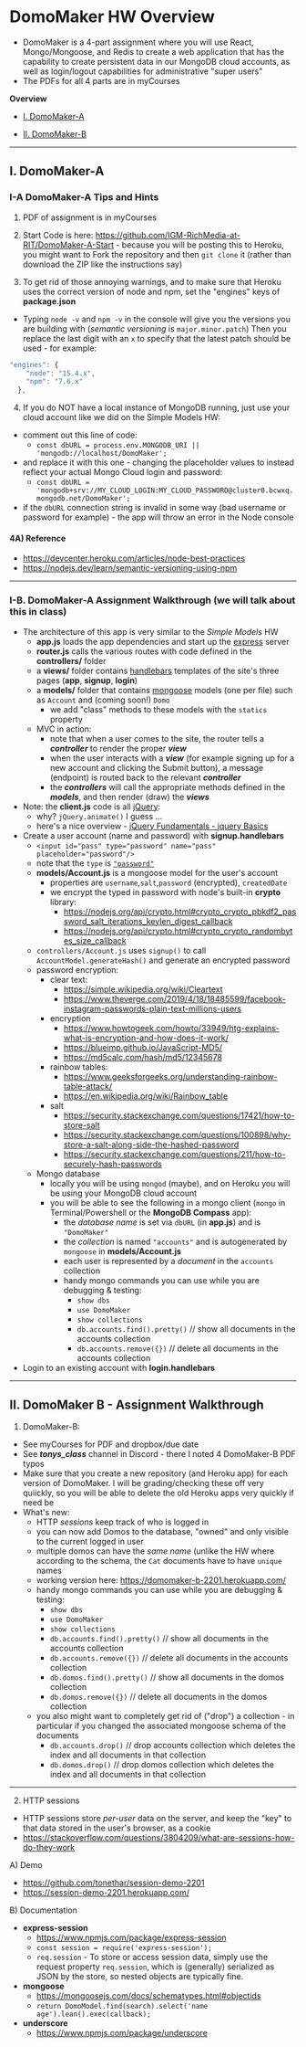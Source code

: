 # DomoMaker HW Overview

- DomoMaker is a 4-part assignment where you will use React, Mongo/Mongoose, and Redis to create a web application that has the capability to create persistent data in our MongoDB cloud accounts, as well as login/logout capabilities for administrative "super users"
- The PDFs for all 4 parts are in myCourses

**Overview**

- [I. DomoMaker-A](#A)

- [II. DomoMaker-B](#B)

<a id="A"></a>

<hr>


## I. DomoMaker-A 

### I-A DomoMaker-A Tips and Hints
1) PDF of assignment is in myCourses
 
2) Start Code is here: https://github.com/IGM-RichMedia-at-RIT/DomoMaker-A-Start - because you will be posting this to Heroku, you might want to Fork the repository and then `git clone` it (rather than download the ZIP like the instructions say)

3) To get rid of those annoying warnings, and to make sure that Heroku uses the correct version of node and npm, set the "engines" keys of **package.json**

  - Typing `node -v` and `npm -v` in the console will give you the versions you are building with (*semantic versioning* is `major.minor.patch`)  Then you replace the last digit with an `x` to specify that the latest patch should be used - for example:

```js
"engines": {
    "node": "15.4.x",
    "npm": "7.6.x"
  },
```

4) If you do NOT have a local instance of MongoDB running, just use your cloud account like we did on the Simple Models HW:

  - comment out this line of code: 
    - `const dbURL = process.env.MONGODB_URI || 'mongodb://localhost/DomoMaker';`
  - and replace it with this one - changing the placeholder values to instead reflect your actual Mongo Cloud login and password:
    - `const dbURL = 'mongodb+srv://MY_CLOUD_LOGIN:MY_CLOUD_PASSWORD@cluster0.bcwxq.mongodb.net/DomoMaker';`
  - if the `dbURL` connection string is invalid in some way (bad username or password for example) - the app will throw an error in the Node console

#### 4A) Reference

  - https://devcenter.heroku.com/articles/node-best-practices
  - https://nodejs.dev/learn/semantic-versioning-using-npm

<hr>

### I-B. DomoMaker-A Assignment Walkthrough (we will talk about this in class)

- The architecture of this app is very similar to the *Simple Models* HW
  - **app.js**  loads the app dependencies and start up the [express](https://www.npmjs.com/package/express) server
  - **router.js** calls the various routes with code defined in the **controllers/** folder
  - a **views/** folder contains [handlebars](https://handlebarsjs.com/) templates of the site's three pages (**app**, **signup**, **login**)
  - a **models/** folder that contains [mongoose](https://www.npmjs.com/package/mongoose) models (one per file) such as `Account` and (coming soon!) `Domo`
    - we add "class" methods to these models with the `statics` property
  - MVC in action:
    - note that when a user comes to the site, the router tells a ***controller*** to render the proper ***view***
    - when the user interacts with a ***view*** (for example signing up for a new account and clicking the Submit button), a message (endpoint) is routed back to the relevant ***controller***
    - the ***controllers*** will call the appropriate methods defined in the ***models***, and then render (draw) the ***views***
- Note: the **client.js** code is all [jQuery](https://jquery.com/):
  - why? `jQuery.animate()` I guess ...
  - here's a nice overview - [jQuery Fundamentals - jquery Basics](http://jqfundamentals.com/chapter/jquery-basics)
- Create a user account (name and password) with **signup.handlebars**
  - `<input id="pass" type="password" name="pass" placeholder="password"/>`
  - note that the `type` is [`"password"`](https://developer.mozilla.org/en-US/docs/Web/HTML/Element/input/password)
  - **models/Account.js** is a mongoose model for the user's account
    - properties are `username`,`salt`,`password` (encrypted), `createdDate`
    - we encrypt the typed in password with node's built-in **crypto** library:
      - https://nodejs.org/api/crypto.html#crypto_crypto_pbkdf2_password_salt_iterations_keylen_digest_callback
      - https://nodejs.org/api/crypto.html#crypto_crypto_randombytes_size_callback
  - `controllers/Account.js` uses `signup()` to call `AccountModel.generateHash()` and generate an encrypted password
  - password encryption:
    - clear text:
      - https://simple.wikipedia.org/wiki/Cleartext
      - https://www.theverge.com/2019/4/18/18485599/facebook-instagram-passwords-plain-text-millions-users
    - encryption
      - https://www.howtogeek.com/howto/33949/htg-explains-what-is-encryption-and-how-does-it-work/
      - https://blueimp.github.io/JavaScript-MD5/
      - https://md5calc.com/hash/md5/12345678
    - rainbow tables:
      - https://www.geeksforgeeks.org/understanding-rainbow-table-attack/
      - https://en.wikipedia.org/wiki/Rainbow_table
    - salt
      - https://security.stackexchange.com/questions/17421/how-to-store-salt
      - https://security.stackexchange.com/questions/100898/why-store-a-salt-along-side-the-hashed-password
      - https://security.stackexchange.com/questions/211/how-to-securely-hash-passwords
  - Mongo database
    - locally you will be using `mongod` (maybe), and on Heroku you will be using your MongoDB cloud account
    - you will be able to see the following in a mongo client (`mongo` in Terminal/Powershell or the **MongoDB Compass** app):
      - the *database name* is set via `dbURL` (in **app.js**) and is `"DomoMaker"`
      - the *collection* is named `"accounts"` and is autogenerated by `mongoose` in **models/Account.js**
      - each user is represented by a *document* in the `accounts` collection
      - handy mongo commands you can use while you are debugging & testing:
        - `show dbs`
        - `use DomoMaker`
        - `show collections`
        - `db.accounts.find().pretty()` // show all documents in the accounts collection
        - `db.accounts.remove({})` // delete all documents in the accounts collection
- Login to an existing account with **login.handlebars**


<a id="B"></a>

<hr>


## II. DomoMaker B - Assignment Walkthrough

1) DomoMaker-B:
  - See myCourses for PDF and dropbox/due date
  - See ***tonys_class*** channel in Discord - there I noted 4 DomoMaker-B PDF typos
  - Make sure that you create a new repository (and Heroku app) for each version of DomoMaker. I will be grading/checking these off very quiickly, so you will be able to delete the old Heroku apps very quickly if need be
  - What's new:
    - HTTP *sessions* keep track of who is logged in
    - you can now add Domos to the database, "owned" and only visible to the current logged in user
    - multiple domos can have the *same name* (unlike the HW where according to the schema, the `Cat` documents have to have `unique` names
    - working version here: https://domomaker-b-2201.herokuapp.com/
    - handy mongo commands you can use while you are debugging & testing:
      - `show dbs`
      - `use DomoMaker`
      - `show collections`
      - `db.accounts.find().pretty()` // show all documents in the accounts collection
      - `db.accounts.remove({})` // delete all documents in the accounts collection
      - `db.domos.find().pretty()` // show all documents in the domos collection
      - `db.domos.remove({})` // delete all documents in the domos collection
    - you also might want to completely get rid of ("drop") a collection - in particular if you changed the associated mongoose schema of the documents
      - `db.accounts.drop()` // drop accounts collection which deletes the index and all documents in that collection
      - `db.domos.drop()` // drop domos collection which deletes the index and all documents in that collection

<hr>

2) HTTP sessions

- HTTP sessions store *per-user* data on the server, and keep the "key" to that data stored in the user's browser, as a cookie
- https://stackoverflow.com/questions/3804209/what-are-sessions-how-do-they-work

A) Demo
  - https://github.com/tonethar/session-demo-2201
  - https://session-demo-2201.herokuapp.com/
  
B) Documentation
 - **express-session**
   - https://www.npmjs.com/package/express-session
   - `const session = require('express-session');`
   - `req.session` - To store or access session data, simply use the request property `req.session`, which is (generally) serialized as JSON by the store, so nested objects are typically fine.
 - **mongoose**
    - https://mongoosejs.com/docs/schematypes.html#objectids
     - `return DomoModel.find(search).select('name age').lean().exec(callback);`
 - **underscore**
   - https://www.npmjs.com/package/underscore


